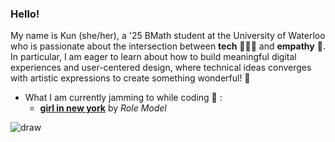 

### Hello!

My name is Kun (she/her), a '25 BMath student at the University of Waterloo who is passionate about the intersection between **tech** 👩🏻‍💻 and **empathy** 💛. In particular, I am eager to learn about how to build meaningful digital experiences and user-centered design, where technical ideas converges with artistic expressions to create something wonderful! 💌


- What I am currently jamming to while coding 🎵 :
  - [**girl in new york**](https://open.spotify.com/track/6APTEV2EIRpBEvuTrS5XTv?si=4dc9d3a0863940cd) by *Role Model* 

 
![draw](https://i.pinimg.com/originals/8f/9a/94/8f9a9499ba5be06a852ee948be8a2f7d.gif)
